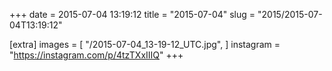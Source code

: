 +++
date = 2015-07-04 13:19:12
title = "2015-07-04"
slug = "2015/2015-07-04T13:19:12"

[extra]
images = [
    "/2015-07-04_13-19-12_UTC.jpg",
]
instagram = "https://instagram.com/p/4tzTXxIIIQ"
+++

